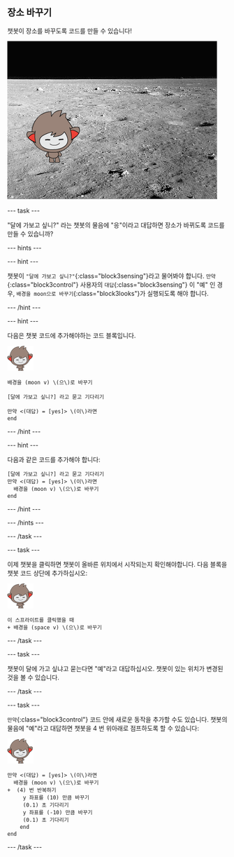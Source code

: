## 장소 바꾸기

챗봇이 장소를 바꾸도록 코드를 만들 수 있습니다!

![변화하는 배경 테스트](images/chatbot-backdrop-moon.png)

--- task ---

"달에 가보고 싶니?" 라는 챗봇의 물음에 "응"이라고 대답하면 장소가 바뀌도록 코드를 만들 수 있습니까?

--- hints ---

--- hint ---

챗봇이 `"달에 가보고 싶니?"`{:class="block3sensing"}라고 물어봐야 합니다. `만약`{:class="block3control"} 사용자의 `대답`{:class="block3sensing"} 이 "예" 인 경우, `배경을 moon으로 바꾸기`{:class="block3looks"}가 실행되도록 해야 합니다.

--- /hint ---

--- hint ---

다음은 챗봇 코드에 추가해야하는 코드 블록입니다.

![나노 스프라이트](images/nano-sprite.png)

```blocks3
배경을 (moon v) \(으\)로 바꾸기

[달에 가보고 싶니?] 라고 묻고 기다리기

만약 <(대답) = [yes]> \(이\)라면
end
```

--- /hint ---

--- hint ---

다음과 같은 코드를 추가해야 합니다:

```blocks3
[달에 가보고 싶니?] 라고 묻고 기다리기
만약 <(대답) = [yes]> \(이\)라면 
  배경을 (moon v) \(으\)로 바꾸기
end
```

--- /hint ---

--- /hints ---

--- /task ---

--- task ---

이제 챗봇을 클릭하면 챗봇이 올바른 위치에서 시작되는지 확인해야합니다. 다음 블록을 챗봇 코드 상단에 추가하십시오:

![나노 스프라이트](images/nano-sprite.png)

```blocks3
이 스프라이트를 클릭했을 때
+ 배경을 (space v) \(으\)로 바꾸기
```

--- /task ---

--- task ---

챗봇이 달에 가고 싶냐고 묻는다면 "예"라고 대답하십시오. 챗봇이 있는 위치가 변경된 것을 볼 수 있습니다.

--- /task ---

--- task ---

`만약`{:class="block3control"} 코드 안에 새로운 동작을 추가할 수도 있습니다. 챗봇의 물음에 "예"라고 대답하면 챗봇을 4 번 위아래로 점프하도록 할 수 있습니다:

![나노 스프라이트](images/nano-sprite.png)

```blocks3
만약 <(대답) = [yes]> \(이\)라면 
  배경을 (moon v) \(으\)로 바꾸기
+  (4) 번 반복하기 
     y 좌표를 (10) 만큼 바꾸기
     (0.1) 초 기다리기
     y 좌표를 (-10) 만큼 바꾸기
     (0.1) 초 기다리기
    end
end
```

--- /task ---